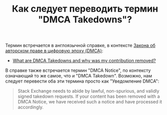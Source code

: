 ﻿---
title: "Как следует переводить термин &quot;DMCA Takedowns&quot;?"
se.owner.user_id: 339283
se.owner.display_name: "nomnoms12"
se.owner.link: "https://ru.meta.stackoverflow.com/users/339283/nomnoms12"
se.link: "https://ru.meta.stackoverflow.com/questions/12611/%d0%9a%d0%b0%d0%ba-%d1%81%d0%bb%d0%b5%d0%b4%d1%83%d0%b5%d1%82-%d0%bf%d0%b5%d1%80%d0%b5%d0%b2%d0%be%d0%b4%d0%b8%d1%82%d1%8c-%d1%82%d0%b5%d1%80%d0%bc%d0%b8%d0%bd-dmca-takedowns"
se.question_id: 12611
se.post_type: question
---
<p>Термин встречается в англоязычной справке, в контексте <a href="https://ru.wikipedia.org/wiki/Digital_Millennium_Copyright_Act" rel="nofollow noreferrer">Закона об авторском праве в цифровую эпоху (DMCA)</a>:</p>
<ul>
<li><a href="https://stackoverflow.com/help/dmca-takedown">What are DMCA Takedowns and why was my contribution removed?</a></li>
</ul>
<p>В справке также встречается термин &quot;DMCA Notice&quot;, по контексту означающий то же самое, что и &quot;DMCA Takedown&quot;. Возможно, нам следует перевести оба эти термина просто как &quot;Уведомление DMCA&quot;:</p>
<blockquote>
<p>Stack Exchange needs to abide by lawful, non-spurious, and validly
signed takedown requests. If your content has been removed with a DMCA
Notice, we have received such a notice and have processed it
accordingly.</p>
</blockquote>
